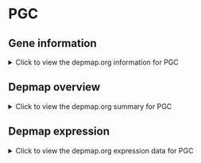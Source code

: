 <h1>PGC</h1>

<h2>Gene information</h2>
<details>
  <summary>Click to view the depmap.org information for PGC</summary>
  <iframe src="https://depmap.org/portal/gene/PGC?tab=about" style="border:none;width:100%;height:800px"></iframe>
</details>

<h2>Depmap overview</h2>
<details>
  <summary>Click to view the depmap.org summary for PGC</summary>
  <iframe src="https://depmap.org/portal/gene/PGC?tab=overview" style="border:none;width:100%;height:800px"></iframe>
</details>

<h2>Depmap expression</h2>
<details>
  <summary>Click to view the depmap.org expression data for PGC</summary>
  <iframe src="https://depmap.org/portal/gene/PGC?tab=characterization" style="border:none;width:100%;height:800px"></iframe>
</details>


<!--
<h2>Reactome Pathway diagram</h2>
<details>
  <summary>Click to view Reactome pathway for PGC</summary>
  PNAME
</details>
-->


